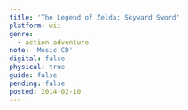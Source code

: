 ```yaml
---
title: 'The Legend of Zelda: Skyward Sword'
platform: wii
genre:
  - action-adventure
note: 'Music CD'
digital: false
physical: true
guide: false
pending: false
posted: 2014-02-10
---
```

